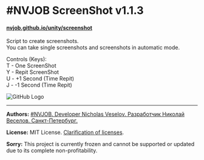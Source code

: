 # #NVJOB ScreenShot v1.1.3
#### [nvjob.github.io/unity/screenshot](https://nvjob.github.io/unity/screenshot)

Script to create screenshots.<br>
You can take single screenshots and screenshots in automatic mode.

Controls (Keys):<br>
T - One ScreenShot <br>
Y - Repit ScreenShot <br>
U - +1 Second (Time Repit)<br>
J - -1 Second (Time Repit)<br>

![GitHub Logo](https://nvjob.github.io/repo/unity%20assets/nvjob%20screenshot/pic/1.png)

-------------------------------------------------------------------

**Authors:** [#NVJOB. Developer Nicholas Veselov. Разработчик Николай Веселов. Санкт-Петербург.](https://nvjob.github.io)

**License:** MIT License. [Clarification of licenses](https://nvjob.github.io/mit-license).

**Sorry:** This project is currently frozen and cannot be supported or updated due to its complete non-profitability.
